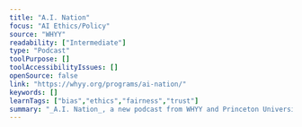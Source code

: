 ```yaml
---
title: "A.I. Nation"
focus: "AI Ethics/Policy"
source: "WHYY"
readability: ["Intermediate"]
type: "Podcast"
toolPurpose: []
toolAccessibilityIssues: []
openSource: false
link: "https://whyy.org/programs/ai-nation/"
keywords: []
learnTags: ["bias","ethics","fairness","trust"]
summary: "_A.I. Nation_, a new podcast from WHYY and Princeton University, reveals how artificial intelligence is operating in the background, and sometimes foreground, of every major story, trend, and event in our modern lives. "
---
```


